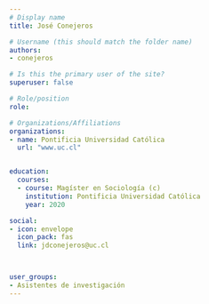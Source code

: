 ```yaml
---
# Display name
title: José Conejeros   

# Username (this should match the folder name)
authors:
- conejeros

# Is this the primary user of the site?
superuser: false

# Role/position
role:

# Organizations/Affiliations
organizations:
- name: Pontificia Universidad Católica
  url: "www.uc.cl"


education:
  courses:
  - course: Magíster en Sociología (c)
    institution: Pontificia Universidad Católica
    year: 2020

social:
- icon: envelope
  icon_pack: fas
  link: jdconejeros@uc.cl  



user_groups:
- Asistentes de investigación
---
```


